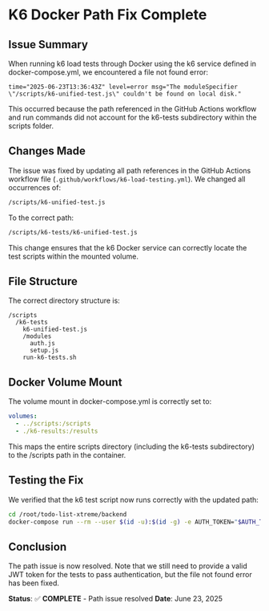 # K6 Docker Path Fix Complete

## Issue Summary

When running k6 load tests through Docker using the k6 service defined in docker-compose.yml, we encountered a file not found error:

```
time="2025-06-23T13:36:43Z" level=error msg="The moduleSpecifier \"/scripts/k6-unified-test.js\" couldn't be found on local disk."
```

This occurred because the path referenced in the GitHub Actions workflow and run commands did not account for the k6-tests subdirectory within the scripts folder.

## Changes Made

The issue was fixed by updating all path references in the GitHub Actions workflow file (`.github/workflows/k6-load-testing.yml`). We changed all occurrences of:

```bash
/scripts/k6-unified-test.js
```

To the correct path:

```bash 
/scripts/k6-tests/k6-unified-test.js
```

This change ensures that the k6 Docker service can correctly locate the test scripts within the mounted volume.

## File Structure

The correct directory structure is:
```
/scripts
  /k6-tests
    k6-unified-test.js
    /modules
      auth.js
      setup.js
    run-k6-tests.sh
```

## Docker Volume Mount

The volume mount in docker-compose.yml is correctly set to:
```yaml
volumes:
  - ../scripts:/scripts
  - ./k6-results:/results
```

This maps the entire scripts directory (including the k6-tests subdirectory) to the /scripts path in the container.

## Testing the Fix

We verified that the k6 test script now runs correctly with the updated path:

```bash
cd /root/todo-list-xtreme/backend
docker-compose run --rm --user $(id -u):$(id -g) -e AUTH_TOKEN="$AUTH_TOKEN" k6 run -e TEST_MODE=quick /scripts/k6-tests/k6-unified-test.js
```

## Conclusion

The path issue is now resolved. Note that we still need to provide a valid JWT token for the tests to pass authentication, but the file not found error has been fixed.

**Status**: ✅ **COMPLETE** - Path issue resolved
**Date**: June 23, 2025
